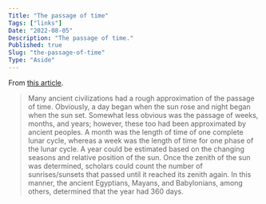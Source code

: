 ```yaml
---
Title: "The passage of time"
Tags: ["links"]
Date: "2022-08-05"
Description: "The passage of time."
Published: true
Slug: "the-passage-of-time"
Type: "Aside"
---
```

From [this article](https://www.ancient-origins.net/history/sumerians-looked-heavens-they-invented-system-time-and-we-still-use-it-today-007341).

> Many ancient civilizations had a rough approximation of the passage of time. Obviously, a day began when the sun rose and night began when the sun set. Somewhat less obvious was the passage of weeks, months, and years; however, these too had been approximated by ancient peoples. A month was the length of time of one complete lunar cycle, whereas a week was the length of time for one phase of the lunar cycle. A year could be estimated based on the changing seasons and relative position of the sun. Once the zenith of the sun was determined, scholars could count the number of sunrises/sunsets that passed until it reached its zenith again. In this manner, the ancient Egyptians, Mayans, and Babylonians, among others, determined that the year had 360 days.
